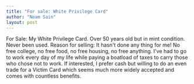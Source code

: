 ```yaml
---
title: "For sale: White Privilege Card"
author: "Noam Sain"
layout: post
---
```


For Sale: My White Privilege Card. Over 50 years old but in mint condition. Never been used. Reason for selling: It hasn't done any thing for me! No free college, no free food, no free housing, no free anything. I've had to go to work every day of my life while paying a boatload of taxes to carry those who chose not to work. If interested, I prefer cash but willing to do an even trade for a Victim Card which seems much more widely accepted and comes with countless benefits.
